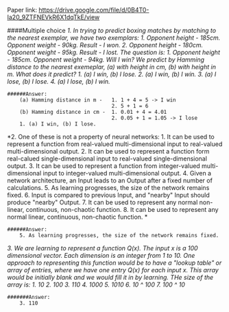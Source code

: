 Paper link: https://drive.google.com/file/d/0B4T0-Ia20_9ZTFNEVkR6X1dqTkE/view

####Multiple choice
*1. In trying to predict boxing matches by matching to the nearest exemplar, we have two exemplars:
      1. Opponent height - 185cm. Opponent weight - 90kg. Result - I won.
      2. Opponent height - 180cm. Opponent weight - 95kg. Result - I lost.
    The question is:
      1. Opponent height - 185cm. Opponent weight - 94kg. Will I win?
    We predict by Hamming distance to the nearest exemeplar, (a) with height in cm, (b) with height in m. What does it predict?
      1. (a) I win, (b) I lose.
      2. (a) I win, (b) I win.
      3. (a) I lose, (b) I lose.
      4. (a) I lose, (b) I win.*
```
######Answer:
    (a) Hamming distance in m -   1. 1 + 4 = 5 -> I win
                                  2. 5 + 1 = 6
    (b) Hamming distance in cm -  1. 0.01 + 4 = 4.01
                                  2. 0.05 + 1 = 1.05 -> I lose
    1. (a) I win, (b) I lose.
```
    
*2. One of these is not a property of neural networks:
    1. It can be used to represent a function from real-valued multi-dimensional input to real-valued multi-dimensional output.
    2. It can be used to represent a function form real-calued single-dimensional input to real-valued single-dimensional output.
    3. It can be used to represent a function from integer-valued multi-dimensional input to integer-valued multi-dimensional output.
    4. Given a network architecture, an Input leads to an Output after a fixed number of calculations.
    5. As learning progresses, the size of the network remains fixed.
    6. Input is compared to previous Input, and "nearby" Input should produce "nearby" Output.
    7. It can be used to represent any normal non-linear, continuous, non-chaotic function.
    8. It can be used to represent any normal linear, continuous, non-chaotic function. *
```
######Answer:
    5. As learning progresses, the size of the network remains fixed.
```

*3. We are learning to represent a function Q(x). The input x is a 100 dimensional vector. Each dimension is an integer from 1 to 10. One approach to representing this function would be to have a "lookup table" or array of entries, where we have one entry Q(x) for each input x. This array would be initially blank and we would fill it in by learning. THe size of the array is:
    1. 10
    2. 100
    3. 110
    4. 1000
    5. 1010
    6. 10 ^ 100
    7. 100 ^ 10*
```
#######Answer:
    3. 110
```
